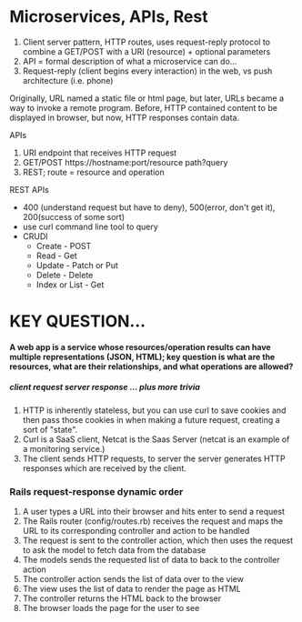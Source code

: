 # Microservices, APIs, Rest

 1. Client server pattern, HTTP routes, uses request-reply protocol to combine a GET/POST with a URI (resource) + optional parameters
 2. API = formal description of what a microservice can do...
 3. Request-reply (client begins every interaction) in the web, vs push architecture (i.e. phone)


 Originally, URL named a static file or html page, but later, URLs became a way to invoke a remote program.
 Before, HTTP contained content to be displayed in browser, but now, HTTP responses contain data.

 APIs
 1. URI endpoint that receives HTTP request
 2. GET/POST https://hostname:port/resource path?query
 3. REST; route = resource and operation

 REST APIs
 - 400 (understand request but have to deny), 500(error, don't get it), 200(success of some sort)
 - use curl command line tool to query
 - CRUDI
    - Create - POST
    - Read - Get
    - Update - Patch or Put
    - Delete - Delete
    - Index or List - Get

# KEY QUESTION...
#### A web app is a service whose resources/operation results can have multiple representations (JSON, HTML); key question is what are the resources, what are their relationships, and what operations are allowed?

##### client request server response ... plus more trivia
1. HTTP is inherently stateless, but you can use curl to save cookies and then pass those cookies in when making a future request, creating a sort of "state".
2. Curl is a SaaS client, Netcat is the Saas Server (netcat is an example of a monitoring service.)
3. The client sends HTTP requests, to server the server generates HTTP responses which are received by the client.


### Rails request-response dynamic order
1. A user types a URL into their browser and hits enter to send a request
2. The Rails router (config/routes.rb) receives the request and maps the URL to its corresponding controller and action to be handled
3. The request is sent to the controller action, which then uses the request to ask the model to fetch data from the database
4. The models sends the requested list of data to back to the controller action
5. The controller action sends the list of data over to the view
6. The view uses the list of data to render the page as HTML
7. The controller returns the HTML back to the browser
8. The browser loads the page for the user to see